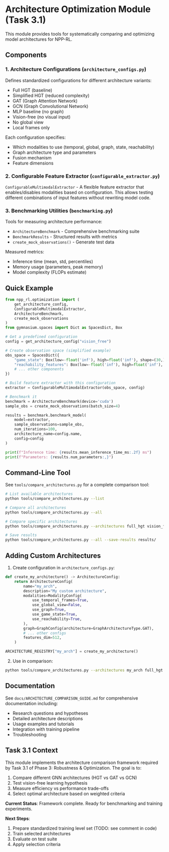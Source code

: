 # Architecture Optimization Module (Task 3.1)

This module provides tools for systematically comparing and optimizing model architectures for NPP-RL.

## Components

### 1. Architecture Configurations (`architecture_configs.py`)
Defines standardized configurations for different architecture variants:
- Full HGT (baseline)
- Simplified HGT (reduced complexity)
- GAT (Graph Attention Network)
- GCN (Graph Convolutional Network)
- MLP baseline (no graph)
- Vision-free (no visual input)
- No global view
- Local frames only

Each configuration specifies:
- Which modalities to use (temporal, global, graph, state, reachability)
- Graph architecture type and parameters
- Fusion mechanism
- Feature dimensions

### 2. Configurable Feature Extractor (`configurable_extractor.py`)
`ConfigurableMultimodalExtractor` - A flexible feature extractor that enables/disables modalities based on configuration. This allows testing different combinations of input features without rewriting model code.

### 3. Benchmarking Utilities (`benchmarking.py`)
Tools for measuring architecture performance:
- `ArchitectureBenchmark` - Comprehensive benchmarking suite
- `BenchmarkResults` - Structured results with metrics
- `create_mock_observations()` - Generate test data

Measured metrics:
- Inference time (mean, std, percentiles)
- Memory usage (parameters, peak memory)
- Model complexity (FLOPs estimate)

## Quick Example

```python
from npp_rl.optimization import (
    get_architecture_config,
    ConfigurableMultimodalExtractor,
    ArchitectureBenchmark,
    create_mock_observations
)
from gymnasium.spaces import Dict as SpacesDict, Box

# Get a predefined configuration
config = get_architecture_config("vision_free")

# Create observation space (simplified example)
obs_space = SpacesDict({
    "game_state": Box(low=-float('inf'), high=float('inf'), shape=(30,)),
    "reachability_features": Box(low=-float('inf'), high=float('inf'), shape=(8,)),
    # ... other components
})

# Build feature extractor with this configuration
extractor = ConfigurableMultimodalExtractor(obs_space, config)

# Benchmark it
benchmark = ArchitectureBenchmark(device='cuda')
sample_obs = create_mock_observations(batch_size=4)

results = benchmark.benchmark_model(
    model=extractor,
    sample_observations=sample_obs,
    num_iterations=100,
    architecture_name=config.name,
    config=config
)

print(f"Inference time: {results.mean_inference_time_ms:.2f} ms")
print(f"Parameters: {results.num_parameters:,}")
```

## Command-Line Tool

See `tools/compare_architectures.py` for a complete comparison tool:

```bash
# List available architectures
python tools/compare_architectures.py --list

# Compare all architectures
python tools/compare_architectures.py --all

# Compare specific architectures
python tools/compare_architectures.py --architectures full_hgt vision_free

# Save results
python tools/compare_architectures.py --all --save-results results/
```

## Adding Custom Architectures

1. Create configuration in `architecture_configs.py`:
```python
def create_my_architecture() -> ArchitectureConfig:
    return ArchitectureConfig(
        name="my_arch",
        description="My custom architecture",
        modalities=ModalityConfig(
            use_temporal_frames=True,
            use_global_view=False,
            use_graph=True,
            use_game_state=True,
            use_reachability=True,
        ),
        graph=GraphConfig(architecture=GraphArchitectureType.GAT),
        # ... other configs
        features_dim=512,
    )

ARCHITECTURE_REGISTRY["my_arch"] = create_my_architecture()
```

2. Use in comparison:
```bash
python tools/compare_architectures.py --architectures my_arch full_hgt
```

## Documentation

See `docs/ARCHITECTURE_COMPARISON_GUIDE.md` for comprehensive documentation including:
- Research questions and hypotheses
- Detailed architecture descriptions
- Usage examples and tutorials
- Integration with training pipeline
- Troubleshooting

## Task 3.1 Context

This module implements the architecture comparison framework required by Task 3.1 of Phase 3: Robustness & Optimization. The goal is to:

1. Compare different GNN architectures (HGT vs GAT vs GCN)
2. Test vision-free learning hypothesis
3. Measure efficiency vs performance trade-offs
4. Select optimal architecture based on weighted criteria

**Current Status**: Framework complete. Ready for benchmarking and training experiments.

**Next Steps**: 
1. Prepare standardized training level set (TODO: see comment in code)
2. Train selected architectures
3. Evaluate on test suite
4. Apply selection criteria
